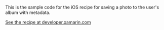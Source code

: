This is the sample code for the iOS recipe for saving a photo to the user's album with metadata.

[See the recipe at developer.xamarin.com](http://developer.xamarin.com/recipes/ios/media/video_and_photos/save_photo_to_album_with_metadata)
